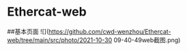 # Ethercat-web
##基本页面
![](https://github.com/cwd-wenzhou/Ethercat-web/tree/main/src/photo/2021-10-30 09-40-49web截图.png)
